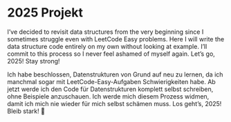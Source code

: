# 2025 Projekt

I’ve decided to revisit data structures from the very beginning since I sometimes struggle even with LeetCode Easy problems. Here I will write the data structure code entirely on my own without looking at example. I’ll commit to this process so I never feel ashamed of myself again. Let’s go, 2025! Stay strong!

Ich habe beschlossen, Datenstrukturen von Grund auf neu zu lernen, da ich manchmal sogar mit LeetCode-Easy-Aufgaben Schwierigkeiten habe. Ab jetzt werde ich den Code für Datenstrukturen komplett selbst schreiben, ohne Beispiele anzuschauen. Ich werde mich diesem Prozess widmen, damit ich mich nie wieder für mich selbst schämen muss. Los geht’s, 2025! Bleib stark! 💪
